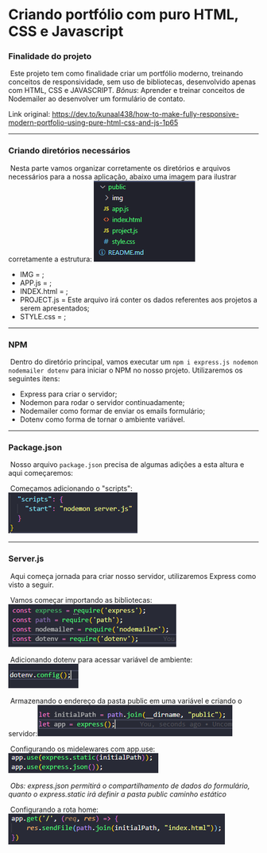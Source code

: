 # Criando portfólio com puro HTML, CSS e Javascript

### Finalidade do projeto

​	Este projeto tem como finalidade criar um portfólio moderno, treinando conceitos de responsividade, sem uso de bibliotecas, desenvolvido apenas com HTML, CSS e JAVASCRIPT. *Bônus*: Aprender e treinar conceitos de Nodemailer ao desenvolver um formulário de contato.

Link original: <https://dev.to/kunaal438/how-to-make-fully-responsive-modern-portfolio-using-pure-html-css-and-js-1p65>

---

### Criando diretórios necessários

​	Nesta parte vamos organizar corretamente os diretórios e arquivos necessários para a nossa aplicação, abaixo uma imagem para ilustrar corretamente a estrutura:
<img src=".\public\img\readme\folders.PNG?raw=true" />

 * IMG = ;
 * APP.js = ;
 * INDEX.html = ;
 * PROJECT.js = Este arquivo irá conter os dados referentes aos projetos a serem apresentados;
 * STYLE.css = ;

---

### NPM

​	Dentro do diretório principal, vamos executar um `npm i express.js nodemon nodemailer dotenv` para iniciar o NPM no nosso projeto. Utilizaremos os seguintes itens:

* Express para criar o servidor;
* Nodemon para rodar o servidor continuadamente;
* Nodemailer como formar de enviar os emails formulário;
* Dotenv como forma de tornar o ambiente variável.

---

### Package.json

​	Nosso arquivo `package.json` precisa de algumas adições a esta altura e aqui começaremos:

​	Começamos adicionando o "scripts":
<img src=".\public\img\readme\scripts.PNG?raw=true" />

----

### Server.js

​	Aqui começa jornada para criar nosso servidor, utilizaremos Express como visto a seguir.

​	Vamos começar importando as bibliotecas:
<img src=".\public\img\readme\import.PNG?raw=true" />

​	Adicionando dotenv para acessar variável de ambiente:
<img src=".\public\img\readme\dotenv.PNG?raw=true" />

​	Armazenando o endereço da pasta public em uma variável e criando o servidor:<img src=".\public\img\readme\server.PNG?raw=true" />

​	Configurando os midelewares com app.use:
<img src=".\public\img\readme\app.use.PNG?raw=true" />

​	*Obs: express.json permitirá o compartilhamento de dados do formulário, quanto o express.static irá definir a pasta public caminho estático*

​	Configurando a rota home:
<img src=".\public\img\readme\rotaHome.PNG?raw=true" />

​	